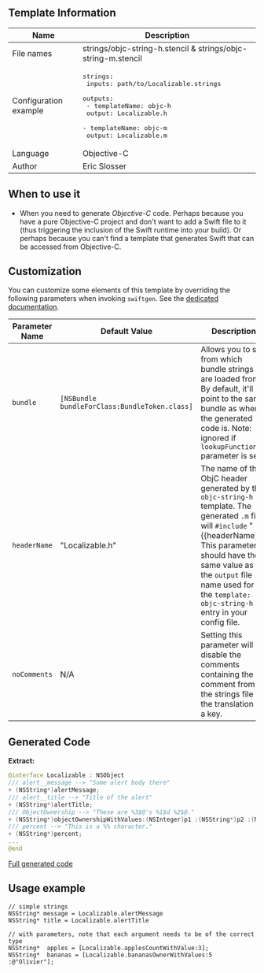 ## Template Information

| Name      | Description       |
| --------- | ----------------- |
| File names | strings/objc-string-h.stencil & strings/objc-string-m.stencil |
| Configuration example | <pre>strings:<br />  inputs: path/to/Localizable.strings<br />  outputs:<br />    - templateName: objc-h<br />      output: Localizable.h<br />    - templateName: objc-m<br />      output: Localizable.m</pre> |
| Language | Objective-C |
| Author | Eric Slosser |

## When to use it

- When you need to generate *Objective-C* code.  Perhaps because you have a pure Objective-C project and don't want to add a Swift file to it (thus triggering the inclusion of the Swift runtime into your build).  Or perhaps because you can't find a template that generates Swift that can be accessed from Objective-C.

## Customization

You can customize some elements of this template by overriding the following parameters when invoking `swiftgen`. See the [dedicated documentation](../../ConfigFile.md).

| Parameter Name | Default Value   | Description |
| -------------- | --------------- | ----------- |
| `bundle` | `[NSBundle bundleForClass:BundleToken.class]` | Allows you to set from which bundle strings are loaded from. By default, it'll point to the same bundle as where the generated code is. Note: ignored if `lookupFunction` parameter is set. |
| `headerName` | "Localizable.h" | The name of the ObjC header generated by the `objc-string-h` template.  The generated `.m` file will `#include` "{{headerName}}".  This parameter should have the same value as the `output` file name used for the `template: objc-string-h` entry in your config file. |
| `noComments` | N/A | Setting this parameter will disable the comments containing the comment from the strings file or the translation of a key. |

## Generated Code

**Extract:**

```swift
@interface Localizable : NSObject
/// alert__message --> "Some alert body there"
+ (NSString*)alertMessage;
/// alert__title --> "Title of the alert"
+ (NSString*)alertTitle;
/// ObjectOwnership --> "These are %3$@'s %1$d %2$@."
+ (NSString*)objectOwnershipWithValues:(NSInteger)p1 :(NSString*)p2 :(NSString*)p3;
/// percent --> "This is a %% character."
+ (NSString*)percent;
...
@end
```

[Full generated code](../../../Sources/TestUtils/Fixtures/Generated/Strings/objc-m/localizable.m)

## Usage example

```objc
// simple strings
NSString* message = Localizable.alertMessage
NSString* title = Localizable.alertTitle

// with parameters, note that each argument needs to be of the correct type
NSString*  apples = [Localizable.applesCountWithValue:3];
NSString*  bananas = [Localizable.bananasOwnerWithValues:5 :@"Olivier"];
```
